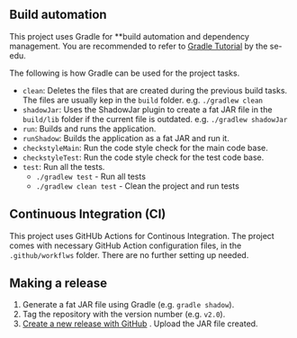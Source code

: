 ## Build automation

This project uses Gradle for **build automation and dependency management. You are recommended to refer
to [Gradle Tutorial](https://se-education.org/guides/tutorials/gradle.html) by the se-edu.

The following is how Gradle can be used for the project tasks.

* `clean`: Deletes the files that are created during the previous build tasks. The files are usually kep in the `build`
  folder. e.g. `./gradlew clean`
* `shadowJar`: Uses the ShadowJar plugin to create a fat JAR file in the `build/lib` folder if the current file is
  outdated. e.g. `./gradlew shadowJar`
* `run`: Builds and runs the application.
* `runShadow`: Builds the application as a fat JAR and run it.
* `checkstyleMain`: Run the code style check for the main code base.
* `checkstyleTest`: Run the code style check for the test code base.
* `test`: Run all the tests.
    * `./gradlew test` - Run all tests
    * `./gradlew clean test` - Clean the project and run tests

## Continuous Integration (CI)

This project uses GitHUb Actions for Continous Integration. The project comes with necessary GitHub Action configuration
files, in the `.github/workflws` folder. There are no further setting up needed.

## Making a release

1. Generate a fat JAR file using Gradle (e.g. `gradle shadow`).
2. Tag the repository with the version number (e.g. `v2.0`).
3. [Create a new release with GitHub](https://docs.github.com/en/github/administering-a-repository/managing-releases-in-a-repository)
. Upload the JAR file created.